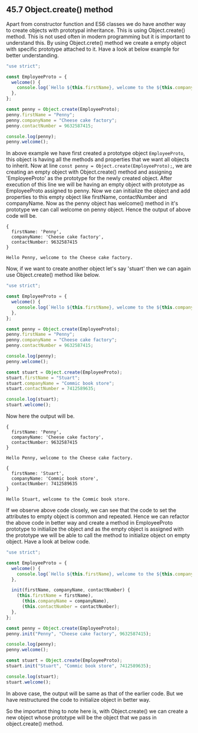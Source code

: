 ## 45.7 Object.create() method

Apart from constructor function and ES6 classes we do have another way to create objects with prototypal inheritance. This is using Object.create() method. This is not used often in modern programming but it is important to understand this. By using Object.crete() method we create a empty object with specific prototype attached to it. Have a look at below example for better understanding.

```javascript
"use strict";

const EmployeeProto = {
  welcome() {
    console.log(`Hello ${this.firstName}, welcome to the ${this.companyName}.`);
  },
};

const penny = Object.create(EmployeeProto);
penny.firstName = "Penny";
penny.companyName = "Cheese cake factory";
penny.contactNumber = 9632587415;

console.log(penny);
penny.welcome();
```

In above example we have first created a prototype object `EmployeeProto`, this object is having all the methods and properties that we want all objects to inherit. Now at line `const penny = Object.create(EmployeeProto);`, we are creating an empty object with Object.create() method and assigning 'EmployeeProto' as the prototype for the newly created object. After execution of this line we will be having an empty object with prototype as EmployeeProto assigned to penny. Now we can initialize the object and add properties to this empty object like firstName, contactNumber and companyName. Now as the penny object has welcome() method in it's prototype we can call welcome on penny object. Hence the output of above code will be.

```
{
  firstName: 'Penny',
  companyName: 'Cheese cake factory',
  contactNumber: 9632587415
}

Hello Penny, welcome to the Cheese cake factory.
```

Now, if we want to create another object let's say 'stuart' then we can again use Object.create() method like below.

```javascript
"use strict";

const EmployeeProto = {
  welcome() {
    console.log(`Hello ${this.firstName}, welcome to the ${this.companyName}.`);
  },
};

const penny = Object.create(EmployeeProto);
penny.firstName = "Penny";
penny.companyName = "Cheese cake factory";
penny.contactNumber = 9632587415;

console.log(penny);
penny.welcome();

const stuart = Object.create(EmployeeProto);
stuart.firstName = "Stuart";
stuart.companyName = "Commic book store";
stuart.contactNumber = 7412589635;

console.log(stuart);
stuart.welcome();
```

Now here the output will be.

```
{
  firstName: 'Penny',
  companyName: 'Cheese cake factory',
  contactNumber: 9632587415
}

Hello Penny, welcome to the Cheese cake factory.

{
  firstName: 'Stuart',
  companyName: 'Commic book store',
  contactNumber: 7412589635
}

Hello Stuart, welcome to the Commic book store.
```

If we observe above code closely, we can see that the code to set the attributes to empty object is common and repeated. Hence we can refactor the above code in better way and create a method in EmployeeProto prototype to initialize the object and as the empty object is assigned with the prototype we will be able to call the method to initialize object on empty object. Have a look at below code.

```javascript
"use strict";

const EmployeeProto = {
  welcome() {
    console.log(`Hello ${this.firstName}, welcome to the ${this.companyName}.`);
  },

  init(firstName, companyName, contactNumber) {
    (this.firstName = firstName),
      (this.companyName = companyName),
      (this.contactNumber = contactNumber);
  },
};

const penny = Object.create(EmployeeProto);
penny.init("Penny", "Cheese cake factory", 9632587415);

console.log(penny);
penny.welcome();

const stuart = Object.create(EmployeeProto);
stuart.init("Stuart", "Commic book store", 7412589635);

console.log(stuart);
stuart.welcome();
```

In above case, the output will be same as that of the earlier code. But we have restructured the code to initialize object in better way.

So the important thing to note here is, with Object.create() we can create a new object whose prototype will be the object that we pass in object.create() method.
